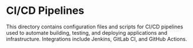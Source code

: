 # CI/CD Pipelines

This directory contains configuration files and scripts for CI/CD pipelines used to automate building, testing, and deploying applications and infrastructure. Integrations include Jenkins, GitLab CI, and GitHub Actions. 